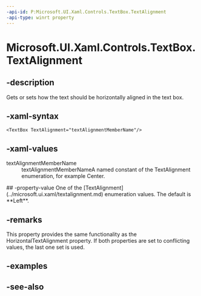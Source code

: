```yaml
---
-api-id: P:Microsoft.UI.Xaml.Controls.TextBox.TextAlignment
-api-type: winrt property
---
```


<!-- Property syntax
public Windows.UI.Xaml.TextAlignment TextAlignment { get;  set; }
-->

# Microsoft.UI.Xaml.Controls.TextBox.TextAlignment

## -description
Gets or sets how the text should be horizontally aligned in the text box.

## -xaml-syntax
```xaml
<TextBox TextAlignment="textAlignmentMemberName"/>
```


## -xaml-values
<dl><dt>textAlignmentMemberName</dt><dd>textAlignmentMemberNameA named constant of the TextAlignment enumeration, for example Center.</dd>
</dl>
## -property-value
One of the [TextAlignment](../microsoft.ui.xaml/textalignment.md) enumeration values. The default is **Left**.

## -remarks
This property provides the same functionality as the HorizontalTextAlignment property. If both properties are set to conflicting values, the last one set is used.

## -examples

## -see-also
